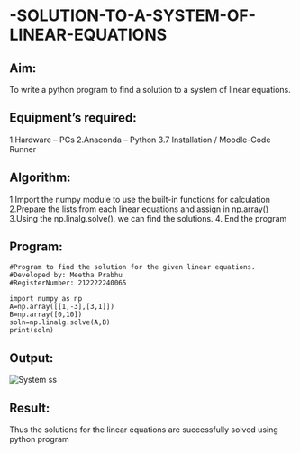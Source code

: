 # -SOLUTION-TO-A-SYSTEM-OF-LINEAR-EQUATIONS
## Aim:
To write a python program to find a solution to a system of linear equations.
## Equipment’s required:
1.Hardware – PCs
2.Anaconda – Python 3.7 Installation / Moodle-Code Runner
## Algorithm:
1.Import the numpy module to use the built-in functions for calculation
2.Prepare the lists from each linear equations and assign in np.array()
3.Using the np.linalg.solve(), we can find the solutions.
4. End the program
## Program:
```
#Program to find the solution for the given linear equations. 
#Developed by: Meetha Prabhu
#RegisterNumber: 212222240065

import numpy as np
A=np.array([[1,-3],[3,1]])
B=np.array([0,10])
soln=np.linalg.solve(A,B)
print(soln)
```
## Output:
![System ss](https://user-images.githubusercontent.com/119401038/225926326-75564b5c-0ec6-4486-a430-4a03f30fb953.png)

## Result: 
Thus the solutions for the linear equations are successfully solved using python program

